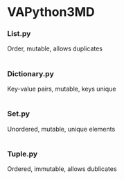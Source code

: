 # VAPython3MD

### List.py
Order, mutable, allows duplicates
#
### Dictionary.py
Key-value pairs, mutable, keys unique
#
### Set.py
Unordered, mutable, unique elements
#
### Tuple.py
Ordered, immutable, allows dublicates